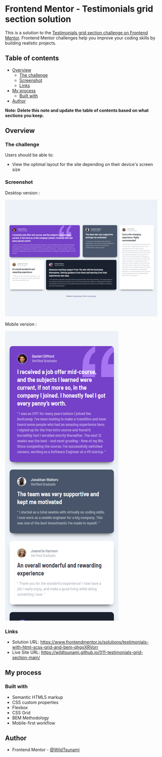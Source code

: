 # Frontend Mentor - Testimonials grid section solution

This is a solution to the [Testimonials grid section challenge on Frontend Mentor](https://www.frontendmentor.io/challenges/testimonials-grid-section-Nnw6J7Un7). Frontend Mentor challenges help you improve your coding skills by building realistic projects. 

## Table of contents

- [Overview](#overview)
  - [The challenge](#the-challenge)
  - [Screenshot](#screenshot)
  - [Links](#links)
- [My process](#my-process)
  - [Built with](#built-with)
- [Author](#author)

**Note: Delete this note and update the table of contents based on what sections you keep.**

## Overview

### The challenge

Users should be able to:

- View the optimal layout for the site depending on their device's screen size

### Screenshot

Desktop version :

![](screens/desktop_screen.png)

Mobile version :

![](screens/portable_screen.png)

### Links

- Solution URL: https://www.frontendmentor.io/solutions/testimonials-with-html-scss-grid-and-bem-qhgyXRVorr
- Live Site URL: https://wildtsunami.github.io/011-testimonials-grid-section-main/

## My process

### Built with

- Semantic HTML5 markup
- CSS custom properties
- Flexbox
- CSS Grid
- BEM Methodology
- Mobile-first workflow

## Author

- Frontend Mentor - [@WildTsunami](https://www.frontendmentor.io/profile/WildTsunami)
